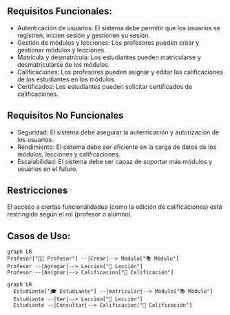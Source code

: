 ## Requisitos Funcionales:

- Autenticación de usuarios: El sistema debe permitir que los usuarios se registren, inicien sesión y gestionen su sesión.
- Gestión de módulos y lecciones: Los profesores pueden crear y gestionar módulos y lecciones.
- Matrícula y desmatrícula: Los estudiantes pueden matricularse y desmatricularse de los módulos.
- Calificaciones: Los profesores pueden asignar y editar las calificaciones de los estudiantes en los módulos.
- Certificados: Los estudiantes pueden solicitar certificados de calificaciones.

## Requisitos No Funcionales

- Seguridad: El sistema debe asegurar la autenticación y autorización de los usuarios.
- Rendimiento: El sistema debe ser eficiente en la carga de datos de los módulos, lecciones y calificaciones.
- Escalabilidad: El sistema debe ser capaz de soportar más módulos y usuarios en el futuro.

## Restricciones

El acceso a ciertas funcionalidades (como la edición de calificaciones) está restringido según el rol (profesor o alumno).

## Casos de Uso:

```mermaid
graph LR
Profesor["👨‍🏫 Profesor"] --|Crear|--> Modulo["📚 Módulo"]
Profesor --|Agregar|--> Leccion["📖 Lección"]
Profesor --|Asignar|--> Calificacion["📝 Calificación"]
```

```mermaid
graph LR
  Estudiante["🎓 Estudiante"] --|matricular|--> Modulo["📚 Módulo"]
  Estudiante --|Ver|--> Leccion["📖 Lección"]
  Estudiante --|Consultar|--> Calificacion["📝 Calificación"]
```

